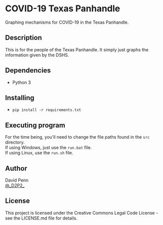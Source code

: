 # COVID-19 Texas Panhandle

Graphing mechanisms for COVID-19 in the Texas Panhandle.

## Description

This is for the people of the Texas Panhandle. It simply just graphs the information given by the DSHS.

## Dependencies

* Python 3

## Installing

* `pip install -r requirements.txt`

## Executing program

For the time being, you'll need to change the file paths found in the `src` directory. <br>
If using Windows, just use the `run.bat` file. <br>
If using Linux, use the `run.sh` file.

## Author

David Penn <br>
[@\_D2P2\_](https://twitter.com/_D2P2_)

## License

This project is licensed under the Creative Commons Legal Code License - see the LICENSE.md file for details.
